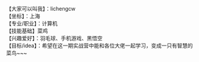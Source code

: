 【大家可以叫我】：lichengcw       
【坐标】：上海    
【专业/职业】：计算机       
【技能基础】菜鸡    
【兴趣爱好】：羽毛球、手机游戏、黑悟空        
【目标/idea】：希望在这一期实战营中能和各位大佬一起学习，变成一只有智慧的菜鸟~~~        
